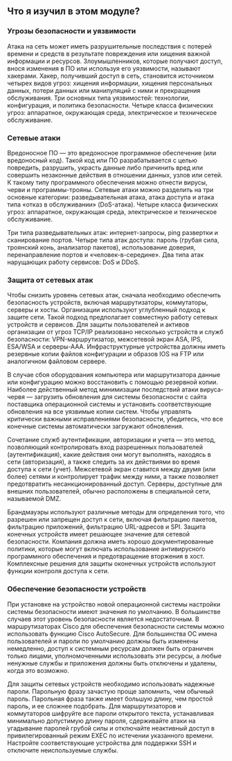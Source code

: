 <!-- verified: agorbachev 03.05.2022 -->

<!-- 16.5.3 -->
##  Что я изучил в этом модуле?

### Угрозы безопасности и уязвимости

Атака на сеть может иметь разрушительные последствия с потерей времени и средств в результате повреждения или хищения важной информации и ресурсов. Злоумышленников, которые получают доступ, внося изменения в ПО или используя его уязвимости, называют хакерами. Хакер, получивший доступ в сеть, становится источником четырех видов угроз: хищения информации, хищения персональных данных, потери данных или манипуляций с ними и прекращения обслуживания. Три основных типа уязвимостей: технологии, конфигурация, и политика безопасности. Четыре класса физических угроз: аппаратное, окружающая среда, электрическое и техническое обслуживание.

### Сетевые атаки

Вредоносное ПО ― это вредоносное программное обеспечение (или вредоносный код). Такой код или ПО разрабатывается с целью повредить, разрушить, украсть данные либо причинить вред или совершить незаконные действия в отношении данных, узлов или сетей. К такому типу программного обеспечения можно отнести вирусы, черви и программы-трояны. Сетевые атаки можно разделить на три основные категории: разведывательная атака, атака доступа и атака типа «отказ в обслуживании» (DoS-атака). Четыре класса физических угроз: аппаратное, окружающая среда, электрическое и техническое обслуживание. 

Три типа разведывательных атак: интернет-запросы, ping развертки и сканирование портов. Четыре типа атак доступа: пароль (грубая сила, троянский конь, анализатор пакетов), использование доверия, перенаправление портов и «человек-в-середине». Два типа атак нарущающих работу сервисов: DoS и DDoS.

### Защита от сетевых атак

Чтобы снизить уровень сетевых атак, сначала необходимо обеспечить безопасность устройств, включая маршрутизаторы, коммутаторы, серверы и хосты. Организации используют углубленный подход к защите сети. Такой подход предполагает совместную работу сетевых устройств и сервисов. Для защиты пользователей и активов организации от угроз TCP/IP реализовано несколько устройств и служб безопасности: VPN-маршрутизатор, межсетевой экран ASA, IPS, ESA/WSA  и серверы-ААА. Инфраструктурные устройства должны иметь резервные копии файлов конфигурации и образов IOS на FTP или аналогичном файловом сервере. 

В случае сбоя оборудования компьютера или маршрутизатора данные или конфигурацию можно восстановить с помощью резервной копии. Наиболее действенный метод минимизации последствий атаки вируса-червя — загрузить обновления для системы безопасности с сайта поставщика операционной системы и установить соответствующие обновления на все уязвимые копии систем. Чтобы управлять критически важными исправлениями безопасности, убедитесь, что все конечные системы автоматически загружают обновления. 

Сочетание служб аутентификации, авторизации и учета — это метод, позволяющий контролировать вход разрешенных пользователей (аутентификация), какие действия они могут выполнять, находясь в сети (авторизация), а также следить за их действиями во время доступа к сети (учет). Межсетевой экран ставится между двумя (или более) сетями и контролирует трафик между ними, а также позволяет предотвратить несанкционированный доступ. Серверы, доступные для внешних пользователей, обычно расположены в специальной сети, называемой DMZ. 

Брандмауэры используют различные методы для определения того, что разрешен или запрещен доступ к сети, включая фильтрацию пакетов, фильтрацию приложений, фильтрацию URL-адресов и SPI. Защита конечных устройств имеет решающее значение для сетевой безопасности. Компания должна иметь хорошо документированные политики, которые могут включать использование антивирусного программного обеспечения и предотвращение вторжения в хост. Комплексные решения для защиты оконечных устройств используют функции контроля доступа к сети.

### Обеспечение безопасности устройств

При установке на устройство новой операционной системы настройки системы безопасности имеют значения по умолчанию. В большинстве случаев этот уровень безопасности является недостаточным. В маршрутизаторах Cisco для обеспечения безопасности системы можно использовать функцию Cisco AutoSecure. Для большинства ОС имена пользователей и пароли по умолчанию должны быть изменены немедленно, доступ к системным ресурсам должен быть ограничен только лицами, уполномоченными использовать эти ресурсы, а любые ненужные службы и приложения должны быть отключены и удалены, когда это возможно. 

Для защиты сетевых устройств необходимо использовать надежные пароли. Парольную фразу зачастую проще запомнить, чем обычный пароль. Парольная фраза также имеет большую длину, чем простой пароль, и ее сложнее подобрать. Для маршрутизаторов и коммутаторов шифруйте все пароли открытого текста, устанавливая минимально допустимую длину пароля, сдерживайте атаки на угадывание паролей грубой силы и отключайте неактивный доступ в привилегированный режим EXEC по истечении указанного времени. Настройте соответствующие устройства для поддержки SSH и отключите неиспользуемые службы.

<!-- 16.5.4 -->
<!-- quiz -->

